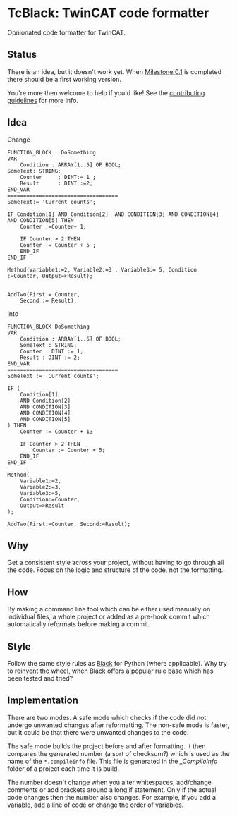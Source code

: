 # TcBlack: TwinCAT code formatter
Opnionated code formatter for TwinCAT.

## Status
There is an idea, but it doesn't work yet. When [Milestone 0.1](https://github.com/Roald87/TcBlack/milestone/1) 
is completed there should be a first working version. 

You're more then welcome to help if you'd like! See the [contributing guidelines](https://github.com/Roald87/TcBlack/blob/master/CONTRIBUTING.md)
for more info.

## Idea

Change

```
FUNCTION_BLOCK   DoSomething
VAR
	Condition : ARRAY[1..5] OF BOOL;
SomeText: STRING;
	Counter		: DINT:= 1 ;
	Result		: DINT :=2;
END_VAR
===================================
SomeText:= 'Current counts';

IF Condition[1] AND Condition[2]  AND CONDITION[3] AND CONDITION[4] AND CONDITION[5] THEN
	Counter :=Counter+ 1;

	IF Counter > 2 THEN
	Counter := Counter + 5 ;
	END_IF
END_IF

Method(Variable1:=2, Variable2:=3 , Variable3:= 5, Condition :=Counter, Output=>Result);


AddTwo(First:= Counter, 
	Second := Result);

```

Into

```
FUNCTION_BLOCK DoSomething
VAR
	Condition : ARRAY[1..5] OF BOOL;
	SomeText : STRING;
	Counter : DINT := 1;
	Result : DINT := 2;
END_VAR
===================================
SomeText := 'Current counts';

IF (
	Condition[1] 
	AND Condition[2] 
	AND CONDITION[3] 
	AND CONDITION[4] 
	AND CONDITION[5]
) THEN
	Counter := Counter + 1;

	IF Counter > 2 THEN
		Counter := Counter + 5;
	END_IF
END_IF

Method(
	Variable1:=2, 
	Variable2:=3, 
	Variable3:=5, 
	Condition:=Counter, 
	Output=>Result
);

AddTwo(First:=Counter, Second:=Result);

```

## Why

Get a consistent style across your project, without having to go through all the
code. Focus on the logic and structure of the code, not the formatting.

## How

By making a command line tool which can be either used manually on 
individual files, a whole project or added as a pre-hook commit which
automatically reformats before making a commit.

## Style

Follow the same style rules as [Black](https://github.com/psf/black/) 
for Python (where applicable). Why try to reinvent the wheel, when Black 
offers a popular rule base which has been tested and tried?

## Implementation

There are two modes. A safe mode which checks if the code did not undergo
unwanted changes after reformatting. The non-safe mode is faster, but it 
could be that there were unwanted changes to the code.

The safe mode builds the project before and after formatting. It then compares
the generated number (a sort of checksum?) which is used as 
the name of the `*.compileinfo` file. This file is generated in the 
_\_CompileInfo_ folder of a project each time it is build.

The number doesn't change when you alter whitespaces, add/change comments
or add brackets around a long if statement. Only if the actual code changes
then the number also changes. For example, if you add a variable, add a line 
of code or change the order of variables.